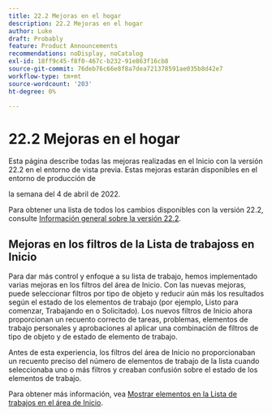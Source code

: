 ```yaml
---
title: 22.2 Mejoras en el hogar
description: 22.2 Mejoras en el hogar
author: Luke
draft: Probably
feature: Product Announcements
recommendations: noDisplay, noCatalog
exl-id: 18ff9c45-f8f0-467c-b232-91e863f16cb8
source-git-commit: 76deb76c66e8f8a7dea721378591ae035b8d42e7
workflow-type: tm+mt
source-wordcount: '203'
ht-degree: 0%

---
```


# 22.2 Mejoras en el hogar

Esta página describe todas las mejoras realizadas en el Inicio con la versión 22.2 en el entorno de vista previa. Estas mejoras estarán disponibles en el entorno de producción de

<!--
<MadCap:conditionalText data-mc-conditions="QuicksilverOrClassic.Draft mode">
in January 2022
</MadCap:conditionalText>
-->

la semana del 4 de abril de 2022.

Para obtener una lista de todos los cambios disponibles con la versión 22.2, consulte [Información general sobre la versión 22.2](../../../product-announcements/product-releases/22.2-release-activity/22-2-release-overview.md).

## Mejoras en los filtros de la Lista de trabajoss en Inicio

Para dar más control y enfoque a su lista de trabajo, hemos implementado varias mejoras en los filtros del área de Inicio. Con las nuevas mejoras, puede seleccionar filtros por tipo de objeto y reducir aún más los resultados según el estado de los elementos de trabajo (por ejemplo, Listo para comenzar, Trabajando en o Solicitado). Los nuevos filtros de Inicio ahora proporcionan un recuento correcto de tareas, problemas, elementos de trabajo personales y aprobaciones al aplicar una combinación de filtros de tipo de objeto y de estado de elemento de trabajo.

Antes de esta experiencia, los filtros del área de Inicio no proporcionaban un recuento preciso del número de elementos de trabajo de la lista cuando seleccionaba uno o más filtros y creaban confusión sobre el estado de los elementos de trabajo.

Para obtener más información, vea [Mostrar elementos en la Lista de trabajos en el área de Inicio](../../../workfront-basics/using-home/using-the-home-area/display-items-in-home-work-list.md).

